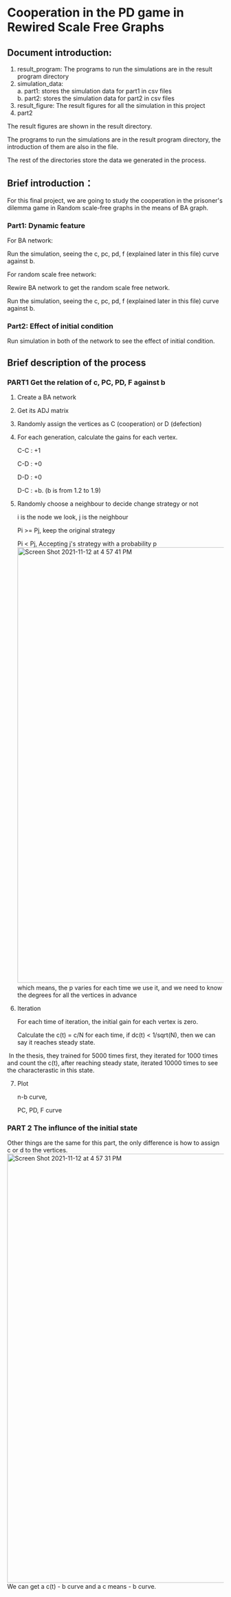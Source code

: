 # Cooperation in the PD game in Rewired Scale Free Graphs

## Document introduction:

1. result_program: The programs to run the simulations are in the result program directory
2. simulation_data: \
    a. part1: stores the simulation data for part1 in csv files \
    b. part2: stores the simulation data for part2 in csv files
3. result_figure: The result figures for all the simulation in this project
4. part2
    

The result figures are shown in the result directory.

The programs to run the simulations are in the result program directory, the introduction of
them are also in the file.

The rest of the directories store the data we generated in the process.

## Brief introduction：
For this final project, we are going to study the cooperation in the prisoner's dilemma game in Random scale-free graphs in the means of BA graph.

### Part1: Dynamic feature
For BA network:

Run the simulation, seeing the c, pc, pd, f (explained later in this file) curve against b.
    
For random scale free network:

Rewire BA network to get the random scale free network.
    
Run the simulation, seeing the c, pc, pd, f (explained later in this file) curve against b.

### Part2: Effect of initial condition

Run simulation in both of the network to see the effect of initial condition.


## Brief description of the process

### PART1 Get the relation of c, PC, PD, F against b

1. Create a BA network

2. Get its ADJ matrix

3. Randomly assign the vertices as C (cooperation) or D (defection)

4. For each generation, calculate the gains for each vertex.

   C-C : +1

   C-D : +0

   D-D : +0

   D-C : +b.    (b is from 1.2 to 1.9)

5. Randomly choose a neighbour to decide change strategy or not

   i is the node we look, j is the neighbour

   Pi >= Pj,   keep the original strategy

   Pi <   Pj,   Accepting j's strategy with a probability p
   <img width="1014" alt="Screen Shot 2021-11-12 at 4 57 41 PM" src="https://user-images.githubusercontent.com/58164010/141439624-2967bbe2-2972-4383-8995-95d21577d6bf.png">
​		which means, the p varies for each time we use it, and we need to know the degrees for all the vertices in advance

6. Iteration

   For each time of iteration, the initial gain for each vertex is zero.

   Calculate the  c(t) = c/N for each time,  if dc(t) < 1/sqrt(N), then we can say it reaches steady state.

​		In the thesis, they trained for 5000 times first, they iterated for 1000 times and count the c(t), after reaching steady state, 		iterated 10000 times to see the characterastic in this state.

7. Plot

   n-b curve,

   PC, PD, F curve

### PART 2 The influnce of the initial state

Other things are the same for this part, the only difference is how to assign c or d to the vertices.
<img width="999" alt="Screen Shot 2021-11-12 at 4 57 31 PM" src="https://user-images.githubusercontent.com/58164010/141439656-519ef058-1fcd-4f82-8584-b5e93645b972.png">
We can get a c(t) - b curve and a c means - b curve.


